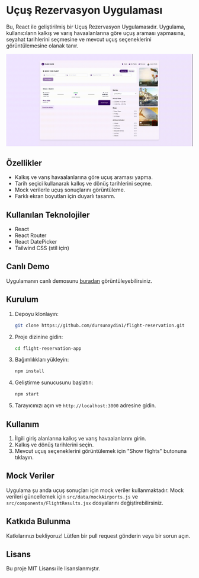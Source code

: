 # Uçuş Rezervasyon Uygulaması

Bu, React ile geliştirilmiş bir Uçuş Rezervasyon Uygulamasıdır. Uygulama, kullanıcıların kalkış ve varış havaalanlarına göre uçuş araması yapmasına, seyahat tarihlerini seçmesine ve mevcut uçuş seçeneklerini görüntülemesine olanak tanır.

![Uçuş Rezervasyon Uygulaması](./src/assets/screen.gif)

## Özellikler

- Kalkış ve varış havaalanlarına göre uçuş araması yapma.
- Tarih seçici kullanarak kalkış ve dönüş tarihlerini seçme.
- Mock verilerle uçuş sonuçlarını görüntüleme.
- Farklı ekran boyutları için duyarlı tasarım.

## Kullanılan Teknolojiler

- React
- React Router
- React DatePicker
- Tailwind CSS (stil için)

## Canlı Demo

Uygulamanın canlı demosunu [buradan](https://flight-reservation1.netlify.app/) görüntüleyebilirsiniz.

## Kurulum

1. Depoyu klonlayın:

   ```bash
   git clone https://github.com/dursunaydin1/flight-reservation.git
   ```

2. Proje dizinine gidin:

   ```bash
   cd flight-reservation-app
   ```

3. Bağımlılıkları yükleyin:

   ```bash
   npm install
   ```

4. Geliştirme sunucusunu başlatın:

   ```bash
   npm start
   ```

5. Tarayıcınızı açın ve `http://localhost:3000` adresine gidin.

## Kullanım

1. İlgili giriş alanlarına kalkış ve varış havaalanlarını girin.
2. Kalkış ve dönüş tarihlerini seçin.
3. Mevcut uçuş seçeneklerini görüntülemek için "Show flights" butonuna tıklayın.

## Mock Veriler

Uygulama şu anda uçuş sonuçları için mock veriler kullanmaktadır. Mock verileri güncellemek için `src/data/mockAirports.js` ve `src/components/FlightResults.jsx` dosyalarını değiştirebilirsiniz.

## Katkıda Bulunma

Katkılarınızı bekliyoruz! Lütfen bir pull request gönderin veya bir sorun açın.

## Lisans

Bu proje MIT Lisansı ile lisanslanmıştır.
